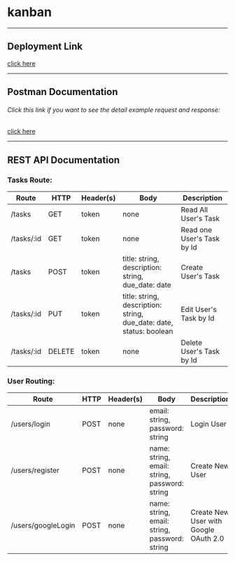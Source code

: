 # kanban
_______________________

## Deployment Link
[click here](https://k4nban.firebaseapp.com)
_______________________

## Postman Documentation
###### Click this link if you want to see the detail example request and response:
[click here](https://documenter.getpostman.com/view/10570997/SzS2vncz)
_______________________

## REST API Documentation

### Tasks Route:

Route | HTTP | Header(s) | Body | Description
--- | --- | --- | --- | ---
/tasks | GET | token | none | Read All User's Task
/tasks/:id | GET | token | none | Read one User's Task by Id
/tasks | POST | token | title: string, description: string, due_date: date | Create User's Task
/tasks/:id | PUT | token | title: string, description: string, due_date: date, status: boolean | Edit User's Task by Id
/tasks/:id | DELETE | token | none | Delete User's Task by Id

### User Routing:

Route | HTTP | Header(s) | Body | Description
--- | --- | --- | --- | ---
/users/login | POST | none | email: string, password: string | Login User
/users/register | POST | none | name: string, email: string, password: string | Create New User
/users/googleLogin | POST | none | name: string, email: string, password: string | Create New User with Google OAuth 2.0
